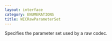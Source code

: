 ```yaml
---
layout: interface
category: ENUMERATIONS
title: WICRawParameterSet
---
```


Specifies the parameter set used by a raw codec.
